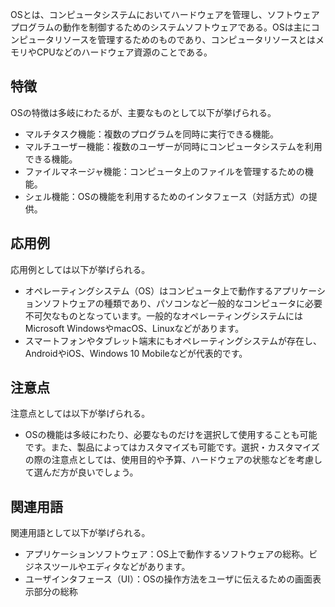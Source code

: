 

OSとは、コンピュータシステムにおいてハードウェアを管理し、ソフトウェアプログラムの動作を制御するためのシステムソフトウェアである。OSは主にコンピュータリソースを管理するためのものであり、コンピュータリソースとはメモリやCPUなどのハードウェア資源のことである。

## 特徴
OSの特徴は多岐にわたるが、主要なものとして以下が挙げられる。
- マルチタスク機能：複数のプログラムを同時に実行できる機能。
- マルチユーザー機能：複数のユーザーが同時にコンピュータシステムを利用できる機能。
- ファイルマネージャ機能：コンピュータ上のファイルを管理するための機能。
- シェル機能：OSの機能を利用するためのインタフェース（対話方式）の提供。


## 応用例
応用例としては以下が挙げられる。
- オペレーティングシステム（OS）はコンピュータ上で動作するアプリケーションソフトウェアの種類であり、パソコンなど一般的なコンピュータに必要不可欠なものとなっています。一般的なオペレーティングシステムにはMicrosoft WindowsやmacOS、Linuxなどがあります。
- スマートフォンやタブレット端末にもオペレーティングシステムが存在し、AndroidやiOS、Windows 10 Mobileなどが代表的です。


## 注意点
注意点としては以下が挙げられる。
- OSの機能は多岐にわたり、必要なものだけを選択して使用することも可能です。また、製品によってはカスタマイズも可能です。選択・カスタマイズの際の注意点としては、使用目的や予算、ハードウェアの状態などを考慮して選んだ方が良いでしょう。


## 関連用語
関連用語として以下が挙げられる。
- アプリケーションソフトウェア：OS上で動作するソフトウェアの総称。ビジネスツールやエディタなどがあります。
- ユーザインタフェース（UI）：OSの操作方法をユーザに伝えるための画面表示部分の総称